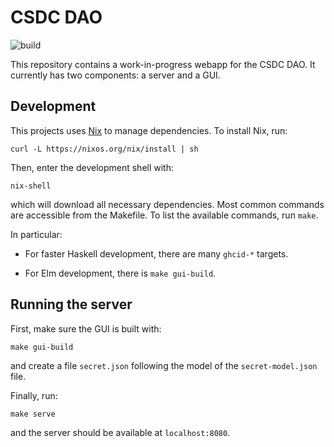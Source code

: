# CSDC DAO

![build](https://github.com/guaraqe/csdc/workflows/build/badge.svg)

This repository contains a work-in-progress webapp for the CSDC DAO. It
currently has two components: a server and a GUI.

## Development

This projects uses [Nix](https://nixos.org/download.html) to manage
dependencies. To install Nix, run:

```
curl -L https://nixos.org/nix/install | sh
```

Then, enter the development shell with:

```
nix-shell
```

which will download all necessary dependencies. Most common commands are
accessible from the Makefile. To list the available commands, run `make`.

In particular:

  - For faster Haskell development, there are many `ghcid-*` targets.

  - For Elm development, there is `make gui-build`.

## Running the server

First, make sure the GUI is built with:

```
make gui-build
```

and create a file `secret.json` following the model of the `secret-model.json`
file.

Finally, run:

```
make serve
```

and the server should be available at `localhost:8080`.
